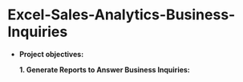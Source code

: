 # Excel-Sales-Analytics-Business-Inquiries


- **Project objectives:**

    **1. Generate Reports to Answer Business Inquiries:**
  

